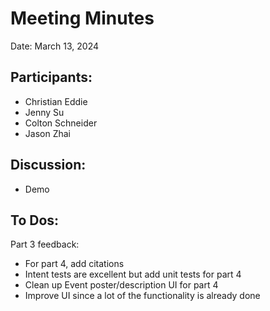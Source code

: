 # Meeting Minutes

Date: March 13, 2024

## Participants:
- Christian Eddie
- Jenny Su
- Colton Schneider
- Jason Zhai

## Discussion:
- Demo

## To Dos:
Part 3 feedback:
- For part 4, add citations
- Intent tests are excellent but add unit tests for part 4
- Clean up Event poster/description UI for part 4
- Improve UI since a lot of the functionality is already done

